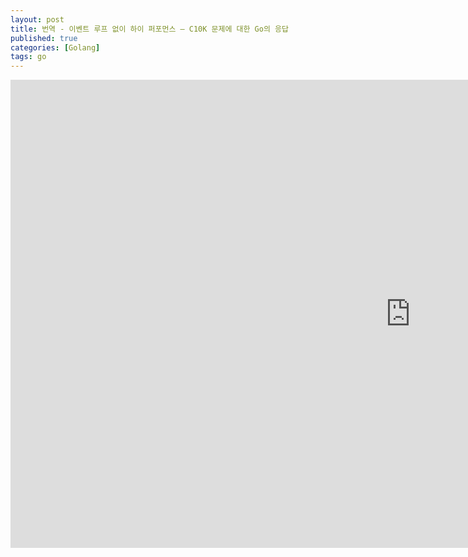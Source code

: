 ```yaml
---
layout: post
title: 번역 - 이벤트 루프 없이 하이 퍼포먼스 – C10K 문제에 대한 Go의 응답
published: true
categories: [Golang]
tags: go
---
```

<iframe src="https://docs.google.com/presentation/d/e/2PACX-1vSkBPVYsBUEo8C7H78WKxKsmf0d8N_vBJD8gqVYLsHP-af2_qX0f_nJwLWRiOCA7RYHcHymEJ1NUni0/embed?start=false&loop=false&delayms=3000" frameborder="0" width="1280" height="749" allowfullscreen="true" mozallowfullscreen="true" webkitallowfullscreen="true"></iframe>  
  